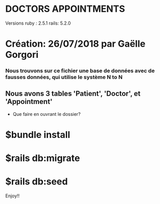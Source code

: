 # DOCTORS APPOINTMENTS
Versions
ruby : 2.5.1
rails: 5.2.0

# Création: 26/07/2018 par Gaëlle Gorgori

### Nous trouvons sur ce fichier une base de données avec de fausses données, qui utilise le système N to N
## Nous avons 3 tables 'Patient', 'Doctor', et 'Appointment'

* Que faire en ouvrant le dossier?

# $bundle install
# $rails db:migrate
# $rails db:seed

Enjoy!!
